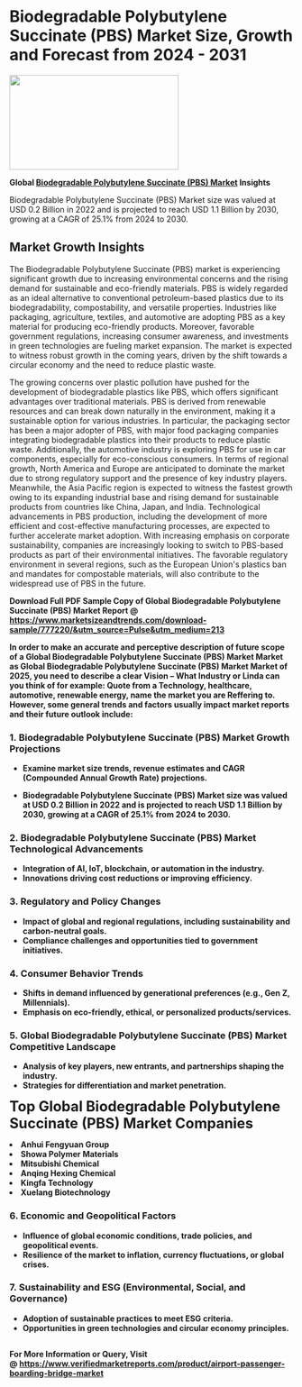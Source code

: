 <H1>Biodegradable Polybutylene Succinate (PBS) Market Size, Growth and Forecast from 2024 - 2031</H1><img class="aligncenter size-medium wp-image-584254" src="https://thirdeyenews.in/wp-content/uploads/2024/09/Global-Market-Research-300x168.jpeg" alt="" width="300" height="168" /><p><strong>Global&nbsp;<a href="https://www.marketsizeandtrends.com/download-sample/777220/&amp;utm_source=Pulse&amp;utm_medium=213">Biodegradable Polybutylene Succinate (PBS) Market</a> Insights</strong></p><p>Biodegradable Polybutylene Succinate (PBS) Market size was valued at USD 0.2 Billion in 2022 and is projected to reach USD 1.1 Billion by 2030, growing at a CAGR of 25.1% from 2024 to 2030.</p><p><h2>Market Growth Insights</h2> <p>The Biodegradable Polybutylene Succinate (PBS) market is experiencing significant growth due to increasing environmental concerns and the rising demand for sustainable and eco-friendly materials. PBS is widely regarded as an ideal alternative to conventional petroleum-based plastics due to its biodegradability, compostability, and versatile properties. Industries like packaging, agriculture, textiles, and automotive are adopting PBS as a key material for producing eco-friendly products. Moreover, favorable government regulations, increasing consumer awareness, and investments in green technologies are fueling market expansion. The market is expected to witness robust growth in the coming years, driven by the shift towards a circular economy and the need to reduce plastic waste. </p> <p><strong></strong></p> <p>The growing concerns over plastic pollution have pushed for the development of biodegradable plastics like PBS, which offers significant advantages over traditional materials. PBS is derived from renewable resources and can break down naturally in the environment, making it a sustainable option for various industries. In particular, the packaging sector has been a major adopter of PBS, with major food packaging companies integrating biodegradable plastics into their products to reduce plastic waste. Additionally, the automotive industry is exploring PBS for use in car components, especially for eco-conscious consumers. In terms of regional growth, North America and Europe are anticipated to dominate the market due to strong regulatory support and the presence of key industry players. Meanwhile, the Asia Pacific region is expected to witness the fastest growth owing to its expanding industrial base and rising demand for sustainable products from countries like China, Japan, and India. Technological advancements in PBS production, including the development of more efficient and cost-effective manufacturing processes, are expected to further accelerate market adoption. With increasing emphasis on corporate sustainability, companies are increasingly looking to switch to PBS-based products as part of their environmental initiatives. The favorable regulatory environment in several regions, such as the European Union's plastics ban and mandates for compostable materials, will also contribute to the widespread use of PBS in the future. </p> <p><strong></p><p><span class=""><strong>Download Full PDF Sample Copy of Global Biodegradable Polybutylene Succinate (PBS) Market Report</strong> @ <a href="https://www.marketsizeandtrends.com/download-sample/777220/&amp;utm_source=Pulse&amp;utm_medium=213" target="_blank">https://www.marketsizeandtrends.com/download-sample/777220/&amp;utm_source=Pulse&amp;utm_medium=213</a></span></p><p>In order to make an accurate and perceptive description of future scope of a Global&nbsp;Biodegradable Polybutylene Succinate (PBS) Market Market as Global&nbsp;Biodegradable Polybutylene Succinate (PBS) Market Market of 2025, you need to describe a clear Vision &ndash; What Industry or Linda can you think of for example: Quote from a Technology, healthcare, automotive, renewable energy, name the market you are Reffering to. However, some general trends and factors usually impact market reports and their future outlook include:</p><h3>1.&nbsp;<strong>Biodegradable Polybutylene Succinate (PBS) Market Growth Projections</strong></h3><ul><li>Examine market size trends, revenue estimates and CAGR (Compounded Annual Growth Rate) projections.</li><li><p>Biodegradable Polybutylene Succinate (PBS) Market size was valued at USD 0.2 Billion in 2022 and is projected to reach USD 1.1 Billion by 2030, growing at a CAGR of 25.1% from 2024 to 2030.</p></li></ul><h3>2.&nbsp;<strong>Biodegradable Polybutylene Succinate (PBS) Market Technological Advancements</strong></h3><ul><li>Integration of AI, IoT, blockchain, or automation in the industry.</li><li>Innovations driving cost reductions or improving efficiency.</li></ul><h3>3.&nbsp;<strong>Regulatory and Policy Changes</strong></h3><ul><li>Impact of global and regional regulations, including sustainability and carbon-neutral goals.</li><li>Compliance challenges and opportunities tied to government initiatives.</li></ul><h3>4.&nbsp;<strong>Consumer Behavior Trends</strong></h3><ul><li>Shifts in demand influenced by generational preferences (e.g., Gen Z, Millennials).</li><li>Emphasis on eco-friendly, ethical, or personalized products/services.</li></ul><h3>5.&nbsp;<strong>Global Biodegradable Polybutylene Succinate (PBS) Market Competitive Landscape</strong></h3><ul><li>Analysis of key players, new entrants, and partnerships shaping the industry.</li><li>Strategies for differentiation and market penetration.</li></ul><p data-pm-slice="1 1 []"><span style="color: inherit; font-family: inherit; font-size: 25px;">Top Global Biodegradable Polybutylene Succinate (PBS) Market Companies</span></p><div class="" data-test-id=""><p><li>Anhui Fengyuan Group</li><li> Showa Polymer Materials</li><li> Mitsubishi Chemical</li><li> Anqing Hexing Chemical</li><li> Kingfa Technology</li><li> Xuelang Biotechnology</li></p></div><h3>6.&nbsp;<strong>Economic and Geopolitical Factors</strong></h3><ul><li>Influence of global economic conditions, trade policies, and geopolitical events.</li><li>Resilience of the market to inflation, currency fluctuations, or global crises.</li></ul><h3>7.&nbsp;<strong>Sustainability and ESG (Environmental, Social, and Governance)</strong></h3><ul><li>Adoption of sustainable practices to meet ESG criteria.</li><li>Opportunities in green technologies and circular economy principles.</li></ul><h2><strong style="font-size: 14px;">For More Information or Query, Visit @&nbsp;</strong><a style="background-color: #ffffff; font-size: 14px;" href="https://www.marketsizeandtrends.com/report/biodegradable-polybutylene-succinate-pbs-market/" target="_blank">https://www.verifiedmarketreports.com/product/airport-passenger-boarding-bridge-market</a></h2>
